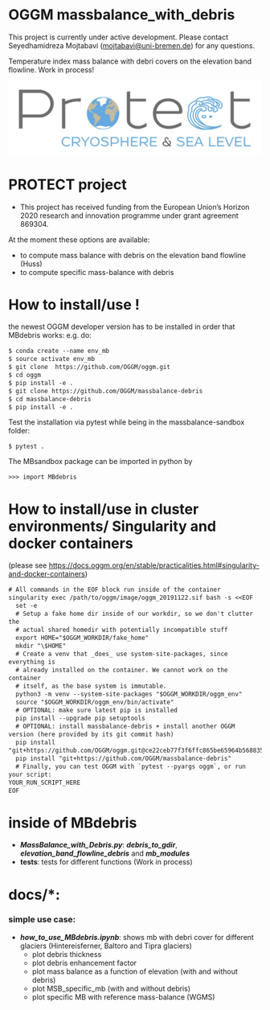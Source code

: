 # OGGM massbalance_with_debris

This project is currently under active development. Please contact Seyedhamidreza Mojtabavi (mojtabavi@uni-bremen.de) for any questions.

Temperature index mass balance with debri covers on the elevation band flowline. Work in process!


![](/images/PROTECT.png)

# PROTECT project
- This project has received funding from the European Union’s Horizon 2020 research and innovation programme under grant agreement 869304.

At the moment these options are available:
- to compute mass balance with debris on the elevation band flowline (Huss)
- to compute specific mass-balance with debris

# How to install/use !
<!-- structure as in https://github.com/fmaussion/scispack and oggm/oggm -->
the newest OGGM developer version has to be installed in order that MBdebris works:
e.g. do:

    $ conda create --name env_mb
    $ source activate env_mb
    $ git clone  https://github.com/OGGM/oggm.git
    $ cd oggm 
    $ pip install -e .
    $ git clone https://github.com/OGGM/massbalance-debris
    $ cd massbalance-debris
    $ pip install -e .

Test the installation via pytest while being in the massbalance-sandbox folder:

    $ pytest .

The MBsandbox package can be imported in python by

    >>> import MBdebris


# How to install/use in cluster environments/ Singularity and docker containers 
(please see https://docs.oggm.org/en/stable/practicalities.html#singularity-and-docker-containers)


    # All commands in the EOF block run inside of the container
    singularity exec /path/to/oggm/image/oggm_20191122.sif bash -s <<EOF
      set -e
      # Setup a fake home dir inside of our workdir, so we don't clutter the
      # actual shared homedir with potentially incompatible stuff
      export HOME="$OGGM_WORKDIR/fake_home"
      mkdir "\$HOME"
      # Create a venv that _does_ use system-site-packages, since everything is
      # already installed on the container. We cannot work on the container
      # itself, as the base system is immutable.
      python3 -m venv --system-site-packages "$OGGM_WORKDIR/oggm_env"
      source "$OGGM_WORKDIR/oggm_env/bin/activate"
      # OPTIONAL: make sure latest pip is installed
      pip install --upgrade pip setuptools
      # OPTIONAL: install massbalance-debris + install another OGGM version (here provided by its git commit hash) 
      pip install "git+https://github.com/OGGM/oggm.git@ce22ceb77f3f6ffc865be65964b568835617db0d"
      pip install "git+https://github.com/OGGM/massbalance-debris"
      # Finally, you can test OGGM with `pytest --pyargs oggm`, or run your script:
    YOUR_RUN_SCRIPT_HERE
    EOF


# inside of MBdebris

- ***MassBalance_with_Debris.py***: ***debris_to_gdir***, ***elevation_band_flowline_debris*** and ***mb_modules***
- **tests**: tests for different functions (Work in process)


# docs/*:

### simple use case: 

- ***how_to_use_MBdebris.ipynb***: shows mb with debri cover for different glaciers (Hintereisferner, Baltoro and Tipra glaciers)
    - plot debris thickness
    - plot debris enhancement factor
    - plot mass balance as a function of elevation (with and without debris)
    - plot MSB_specific_mb (with and without debris)
    - plot specific MB with reference mass-balance (WGMS)
